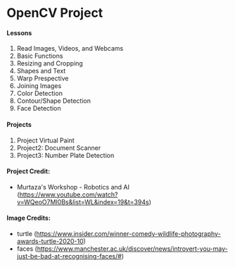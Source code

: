 # OpenCV Project

#### Lessons
  1. Read Images, Videos, and Webcams
  2. Basic Functions 
  3. Resizing and Cropping
  4. Shapes and Text
  5. Warp Prespective
  6. Joining Images
  7. Color Detection
  8. Contour/Shape Detection
  9. Face Detection


#### Projects
  1. Project Virtual Paint
  2. Project2: Document Scanner
  3. Project3: Number Plate Detection


#### Project Credit: 
  - Murtaza's Workshop - Robotics and AI     
  (https://www.youtube.com/watch?v=WQeoO7MI0Bs&list=WL&index=19&t=394s)


#### Image Credits: 
  - turtle (https://www.insider.com/winner-comedy-wildlife-photography-awards-turtle-2020-10)
  - faces (https://www.manchester.ac.uk/discover/news/introvert-you-may-just-be-bad-at-recognising-faces/#)
